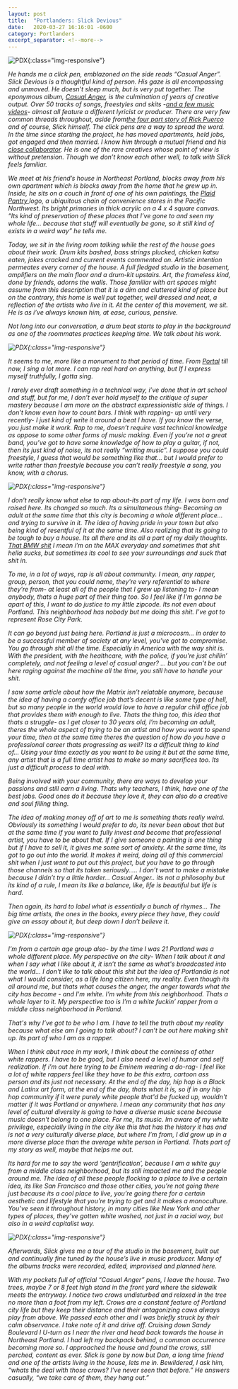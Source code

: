 ```yaml
---
layout: post
title:  "Portlanders: Slick Devious"
date:   2020-03-27 16:16:01 -0600
category: Portlanders
excerpt_separator: <!--more-->
---
```

![PDX](/images/SlickDevious.png){:class="img-responsive"}

<em>He hands me a click pen, emblazoned on the side reads “Casual Anger”. <!--more-->Slick Devious is a thoughtful kind of person. His gaze is all encompassing and unmoved. He doesn’t sleep much, but is very put together.  The eponymous album, <a href="https://slickdevious.bandcamp.com/" target= "_blank">Casual Anger</a>, is the culmination of years of creative output.  Over 50 tracks of songs, freestyles and skits -<a href="https://www.casualanger.com/" target= "_blank">and a few music videos</a>- almost all feature a different lyricist or producer. There are very few common threads throughout, aside from<a href="https://slickdevious.bandcamp.com/album/squeeze" target= "_blank">the four part story of Rick Puerco</a> and of course, Slick himself. The click pens are a way to spread the word. In the time since starting the project, he has moved apartments, held jobs, got engaged and then married. I know him through a mutual friend and his <a href="https://paintsoup.bandcamp.com/" target= "_blank">close collaborator</a>. He is one of the rare creatives whose point of view is without pretension. Though we don’t know each other well, to talk with Slick feels familiar.

<em> We meet at his friend’s house in Northeast Portland, blocks away from his own apartment which is blocks away from the home that he grew up in.  Inside, he sits on a couch in front of one of his own paintings, the <a href= "https://en.wikipedia.org/wiki/Plaid_Pantry" target="_blank">Plaid Pantry </a>logo, a ubiquitous chain of convenience stores in the Pacific Northwest. Its bright primaries in thick acrylic on a 4 x 4 square canvas. “Its kind of preservation of these places that I’ve gone to and seen my whole life… because that stuff will eventually be gone, so it still kind of exists in a weird way” he tells me.

<em> Today, we sit in the living room talking while the rest of the house goes about their work.  Drum kits bashed, bass strings plucked, chicken katsu eaten, jokes cracked and current events commented on. Artistic intention permeates every corner of the house. A full fledged studio in the basement, amplifiers on the main floor and a drum-kit upstairs. Art, the frameless kind, done by friends, adorns the walls.  Those familiar with art spaces might assume from this description that it is a dim and cluttered kind of place but on the contrary, this home is well put together, well dressed and neat, a reflection of the artists who live in it. At the center of this movement, we sit. He is as i’ve always known him, at ease, curious, pensive.   

<em> Not long into our conversation, a drum beat starts to play in the background as one of the roommates practices keeping time. We talk about his work.

![PDX](/images/Portal.png){:class="img-responsive"}

It seems to me, more like a monument to that period of time. From <a href= "https://slickdevious.bandcamp.com/album/portal" target="_blank">Portal</a> till now, I sing a lot more. I can rap real hard on anything, but If I express myself truthfully, I gotta sing.

I rarely ever draft something in a technical way, i’ve done that in art school and stuff, but for me, I don’t ever hold myself to the critique of super mastery because I am more on the abstract expressionistic side of things. I don’t know even how to count bars.  I think with rapping- up until very recently- I just kind of write it around a beat I have. If you know the verse, you just make it work. Rap to me, doesn’t require vast technical knowledge as oppose to some other forms of music making.  Even if you’re not a great band, you’ve got to have some knowledge of how to play a guitar, if not, then its just kind of noise, its not really “writing music”. I suppose you could freestyle, I guess that would be something like that... but I would prefer to write rather than freestyle because you can’t really freestyle a song, you know, with a chorus.

![PDX](/images/bmw.png){:class="img-responsive"}

I don't really know what else to rap about-its part of my life. I was born and raised here. Its changed so much. Its a simultaneous thing- Becoming an adult at the same time that this city is becoming a whole different place… and trying to survive in it. The idea of having pride in your town but also being kind of resentful of it at the same time. Also realizing that its going to be tough to buy a house. Its all there and its all a part of my daily thoughts. <a href="https://www.youtube.com/watch?v=WiVaa68DA6c" target="_blank">That BMW shit</a> I mean i’m on the MAX everyday and sometimes that shit hella sucks, but sometimes its cool to see your surroundings and suck that shit in.

To me, in a lot of ways, rap is all about community. I mean, any rapper, group, person, that you could name, they're very referential to where they’re from- at least all of the people that I grew up listening to- I mean anybody, thats a huge part of their thing too. So I feel like If I'm gonna be apart of this, I want to do justice to my little zipcode. Its not even about Portland.  This neighborhood has nobody but me doing this shit. I’ve got to represent Rose City Park.  

It can go beyond just being here. Portland is just a microcosm… in order to be a successful member of society at any level, you’ve got to compromise. You go through shit all the time. Especially in America with the way shit is.  With the president, with the healthcare, with the police, if you're just chillin’ completely,  and not feeling a level of casual anger? … but you can’t be out here raging against the machine all the time, you still have to handle your shit.

I saw some article about how the Matrix isn’t relatable anymore, because the idea of having a comfy office job that’s decent is like some type of hell, but so many people in the world would love to have a regular chill office job that provides them with enough to live. Thats the thing too, this idea that thats a struggle- as I get closer to 30 years old, I’m becoming an adult, theres the whole aspect of trying to be an artist and how you want to spend your time, then at the same time theres the question of how do you have a professional career thats progressing as well? Its a difficult thing to kind of…  Using your time exactly as you want to be using it but at the same time, any artist that is a full time artist has to make so many sacrifices too. Its just a difficult process to deal with.

Being involved with your community, there are ways to develop your passions and still earn a living. Thats why teachers, I think, have one of the best jobs. Good ones do it because they love it, they can also do a creative and soul filling thing.

The idea of making money off of art to me is something thats really weird. Obviously its something I would prefer to do, its never been about that but at the same time if you want to fully invest and become that professional artist, you have to be about that. If I give someone a painting is one thing but if I have to sell it, it gives me some sort of anxiety. At the same time, its got to go out into the world.  It makes it weird, doing all of this commercial shit when I just want to put out this project, but you have to go through those channels so that its taken seriously….. I don’t want to make a mistake because I didn’t try a little harder… Casual Anger.. its not a philosophy but its kind of a rule, I mean its like a balance, like, life is beautiful but life is hard.  

Then again, its hard to label what is essentially a bunch of rhymes… The big time artists, the ones in the books, every piece they have, they could give an essay about it, but deep down I don’t believe it.

![PDX](/images/Squeeze.png){:class="img-responsive"}

I’m from a certain age group also- by the time I was 21 Portland was a whole different place. My perspective on the city- When I talk about it and when I say what I like about it, it isn’t the same as what's broadcasted into the world… I don't like to talk about this shit but the idea of Portlandia is not what I would consider, as a life long citizen here, my reality. Even though its all around me, but thats what causes the anger, the anger towards what the city has become - and I'm white. I’m white from this neighborhood. Thats a whole layer to it. My perspective too is I’m a white fuckin’ rapper from a middle class neighborhood in Portland.

That's why I’ve got to be who I am. I have to tell the truth about my reality because what else am I going to talk about? I can’t be out here making shit up. Its part of who I am as a rapper.

When I think abut race in my work, I think about the corniness of other white rappers. I have to be good, but I also need a level of humor and self realization. If i’m out here trying to be Eminem wearing a do-rag- I feel like a lot of white rappers feel like they have to be this extra, cartoon ass person and its just not necessary. At the end of the day, hip hop is a Black and Latinx art form, at the end of the day, thats what it is, so if in any hip hop community if it were purely white people that'd be fucked up, wouldn't matter if it was Portland or anywhere. I mean any community that has any level of cultural diversity is going to have a diverse music scene because music doesn't belong to one place. For me, its music. Im aware of my white privilege, especially living in the city like this that has the history it has and is not a very culturally diverse place, but where I’m from, I did grow up in a more diverse place than the average white person in Portland. Thats part of my story as well, maybe that helps me out.

Its hard for me to say the word ‘gentrification’, because I am a white guy from a middle class neighborhood, but its still impacted me and the people around me. The idea of all these people flocking to a place to live a certain idea, its like San Francisco and those other cities, you’re not going there just because its a cool place to live, you’re going there for a certain aesthetic and lifestyle that you’re trying to get and it makes a monoculture. You’ve seen it throughout history, in many cities like New York and other types of places, they’ve gotten white washed, not just in a racial way, but also in a weird capitalist way.

![PDX](/images/pen.jpg){:class="img-responsive"}

<em>Afterwards, Slick gives me a tour of the studio in the basement, built out and continually fine tuned by the house’s live in music producer. Many of the albums tracks were recorded, edited, improvised and planned here.

<em>With my pockets full of official “Casual Anger” pens, I leave the house. Two trees, maybe 7 or 8 feet high stand in the front yard where the sidewalk meets the entryway. I notice two crows undisturbed and relaxed in the tree no more than a foot from my left. Crows are a constant feature of Portland city life but they keep their distance and their antagonizing caws always play from above. We passed each other and I was briefly struck by their calm observance. I take note of it and drive off.  Cruising down Sandy Boulevard I U-turn as I near the river and head back towards the house in Northeast Portland. I had left my backpack behind, a common occurrence becoming more so. I approached the house and found the crows, still perched, content as ever. Slick is gone by now but Dan, a long time friend and one of the artists living in the house, lets me in. Bewildered, I ask him, “whats the deal with those crows? I’ve never seen that before.” He answers casually, “we take care of them, they hang out.”
